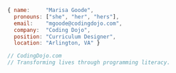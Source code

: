 ```js
{ name:     "Marisa Goode",
  pronouns: ["she", "her", "hers"],
  email:    "mgoode@codingdojo.com",
  company:  "Coding Dojo",
  position: "Curriculum Designer",
  location: "Arlington, VA" }

// CodingDojo.com
// Transforming lives through programming literacy.
```

<!--
**marisa-goode/marisa-goode** is a ✨ _special_ ✨ repository because its `README.md` (this file) appears on your GitHub profile.

Here are some ideas to get you started:

- 🔭 I’m currently working on ...
- 🌱 I’m currently learning ...
- 👯 I’m looking to collaborate on ...
- 🤔 I’m looking for help with ...
- 💬 Ask me about ...
- 📫 How to reach me: ...
- 😄 Pronouns: ...
- ⚡ Fun fact: ...
-->
